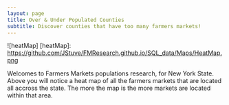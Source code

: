 ```yaml
---
layout: page
title: Over & Under Populated Counties 
subtitle: Discover counties that have too many farmers markets!
---
```


![heatMap]
[heatMap]: https://github.com/JStuve/FMResearch.github.io/SQL_data/Maps/HeatMap.png

Welcomes to Farmers Markets populations research, for New York State. Above you will notice a heat map of all the farmers markets
that are located all accross the state. The more the map is the more markets are located within that area. 